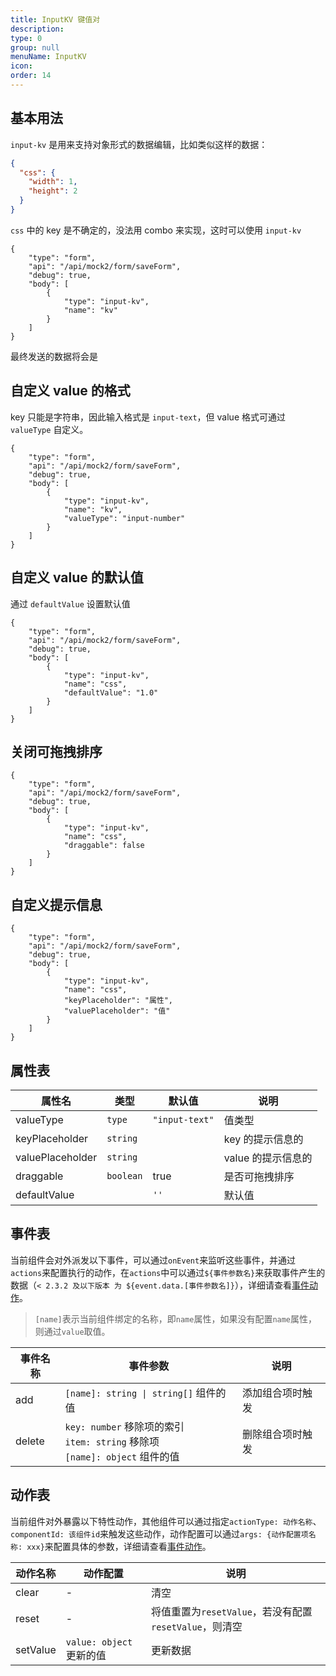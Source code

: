 ```yaml
---
title: InputKV 键值对
description:
type: 0
group: null
menuName: InputKV
icon:
order: 14
---
```


## 基本用法

`input-kv` 是用来支持对象形式的数据编辑，比如类似这样的数据：

```json
{
  "css": {
    "width": 1,
    "height": 2
  }
}
```

`css` 中的 key 是不确定的，没法用 combo 来实现，这时可以使用 `input-kv`

```schema: scope="body"
{
    "type": "form",
    "api": "/api/mock2/form/saveForm",
    "debug": true,
    "body": [
        {
            "type": "input-kv",
            "name": "kv"
        }
    ]
}
```

最终发送的数据将会是

## 自定义 value 的格式

key 只能是字符串，因此输入格式是 `input-text`，但 value 格式可通过 `valueType` 自定义。

```schema: scope="body"
{
    "type": "form",
    "api": "/api/mock2/form/saveForm",
    "debug": true,
    "body": [
        {
            "type": "input-kv",
            "name": "kv",
            "valueType": "input-number"
        }
    ]
}
```

## 自定义 value 的默认值

通过 `defaultValue` 设置默认值

```schema: scope="body"
{
    "type": "form",
    "api": "/api/mock2/form/saveForm",
    "debug": true,
    "body": [
        {
            "type": "input-kv",
            "name": "css",
            "defaultValue": "1.0"
        }
    ]
}
```

## 关闭可拖拽排序

```schema: scope="body"
{
    "type": "form",
    "api": "/api/mock2/form/saveForm",
    "debug": true,
    "body": [
        {
            "type": "input-kv",
            "name": "css",
            "draggable": false
        }
    ]
}
```

## 自定义提示信息

```schema: scope="body"
{
    "type": "form",
    "api": "/api/mock2/form/saveForm",
    "debug": true,
    "body": [
        {
            "type": "input-kv",
            "name": "css",
            "keyPlaceholder": "属性",
            "valuePlaceholder": "值"
        }
    ]
}
```

## 属性表

| 属性名           | 类型      | 默认值         | 说明               |
| ---------------- | --------- | -------------- | ------------------ |
| valueType        | `type`    | `"input-text"` | 值类型             |
| keyPlaceholder   | `string`  |                | key 的提示信息的   |
| valuePlaceholder | `string`  |                | value 的提示信息的 |
| draggable        | `boolean` | true           | 是否可拖拽排序     |
| defaultValue     |           | `''`           | 默认值             |

## 事件表

当前组件会对外派发以下事件，可以通过`onEvent`来监听这些事件，并通过`actions`来配置执行的动作，在`actions`中可以通过`${事件参数名}`来获取事件产生的数据（`< 2.3.2 及以下版本 为 ${event.data.[事件参数名]}`），详细请查看[事件动作](../../docs/concepts/event-action)。

> `[name]`表示当前组件绑定的名称，即`name`属性，如果没有配置`name`属性，则通过`value`取值。

| 事件名称 | 事件参数                                                                             | 说明             |
| -------- | ------------------------------------------------------------------------------------ | ---------------- |
| add      | `[name]: string \| string[]` 组件的值                                                | 添加组合项时触发 |
| delete   | `key: number` 移除项的索引<br />`item: string` 移除项<br />`[name]: object` 组件的值 | 删除组合项时触发 |

## 动作表

当前组件对外暴露以下特性动作，其他组件可以通过指定`actionType: 动作名称`、`componentId: 该组件id`来触发这些动作，动作配置可以通过`args: {动作配置项名称: xxx}`来配置具体的参数，详细请查看[事件动作](../../docs/concepts/event-action#触发其他组件的动作)。

| 动作名称 | 动作配置                 | 说明                                                   |
| -------- | ------------------------ | ------------------------------------------------------ |
| clear    | -                        | 清空                                                   |
| reset    | -                        | 将值重置为`resetValue`，若没有配置`resetValue`，则清空 |
| setValue | `value: object` 更新的值 | 更新数据                                               |
